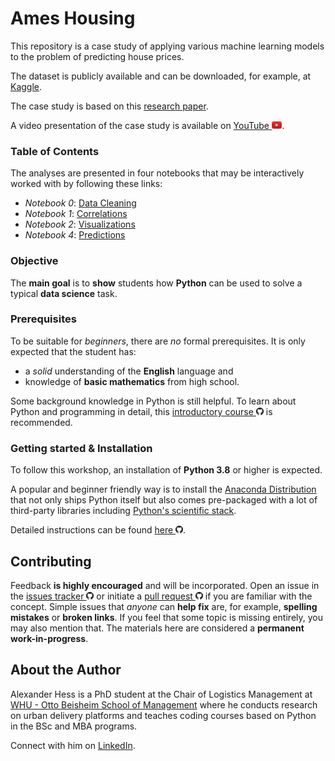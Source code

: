 # Ames Housing

This repository is a case study of applying various machine learning models
    to the problem of predicting house prices.

The dataset is publicly available
    and can be downloaded, for example, at [Kaggle](https://www.kaggle.com/c/house-prices-advanced-regression-techniques).

The case study is based on this [research paper](static/paper.pdf).

A video presentation of the case study is available on [YouTube <img height="12" style="display: inline-block" src="static/link/to_yt.png">](https://www.youtube.com/watch?v=VSeGseoJsNA).


### Table of Contents

The analyses are presented in four notebooks that may be interactively worked
with by following these links:
- *Notebook 0*: [Data Cleaning](https://mybinder.org/v2/gh/webartifex/ames-housing/main?urlpath=lab/tree/00_data_cleaning.ipynb)
- *Notebook 1*: [Correlations](https://mybinder.org/v2/gh/webartifex/ames-housing/main?urlpath=lab/tree/01_pairwise_correlations.ipynb)
- *Notebook 2*: [Visualizations](https://mybinder.org/v2/gh/webartifex/ames-housing/main?urlpath=lab/tree/02_descriptive_visualizations.ipynb)
- *Notebook 4*: [Predictions](https://mybinder.org/v2/gh/webartifex/ames-housing/main?urlpath=lab/tree/04_predictive_models.ipynb)


### Objective

The **main goal** is to **show** students
    how **Python** can be used to solve a typical **data science** task.


### Prerequisites

To be suitable for *beginners*, there are *no* formal prerequisites.
It is only expected that the student has:
- a *solid* understanding of the **English** language and
- knowledge of **basic mathematics** from high school.

Some background knowledge in Python is still helpful.
To learn about Python and programming in detail,
    this [introductory course <img height="12" style="display: inline-block" src="static/link/to_gh.png">](https://github.com/webartifex/intro-to-python) is recommended.


### Getting started & Installation

To follow this workshop, an installation of **Python 3.8** or higher is expected.

A popular and beginner friendly way is
    to install the [Anaconda Distribution](https://www.anaconda.com/products/individual)
    that not only ships Python itself
    but also comes pre-packaged with a lot of third-party libraries
    including [Python's scientific stack](https://scipy.org/about.html).

Detailed instructions can be found [here <img height="12" style="display: inline-block" src="static/link/to_gh.png">](https://github.com/webartifex/intro-to-python#installation).


## Contributing

Feedback **is highly encouraged** and will be incorporated.
Open an issue in the [issues tracker <img height="12" style="display: inline-block" src="static/link/to_gh.png">](https://github.com/webartifex/ames-housing/issues)
    or initiate a [pull request <img height="12" style="display: inline-block" src="static/link/to_gh.png">](https://help.github.com/en/articles/about-pull-requests)
    if you are familiar with the concept.
Simple issues that *anyone* can **help fix** are, for example,
    **spelling mistakes** or **broken links**.
If you feel that some topic is missing entirely, you may also mention that.
The materials here are considered a **permanent work-in-progress**.


## About the Author

Alexander Hess is a PhD student
    at the Chair of Logistics Management at [WHU - Otto Beisheim School of Management](https://www.whu.edu)
    where he conducts research on urban delivery platforms
    and teaches coding courses based on Python in the BSc and MBA programs.

Connect with him on [LinkedIn](https://www.linkedin.com/in/webartifex).
